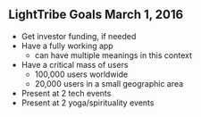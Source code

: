 ## LightTribe Goals March 1, 2016
- Get investor funding, if needed
- Have a fully working app
  - can have multiple meanings in this context
- Have a critical mass of users
  - 100,000 users worldwide
  - 20,000 users in a small geographic area
- Present at 2 tech events
- Present at 2 yoga/spirituality events

